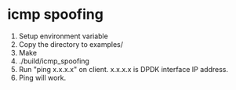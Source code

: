 # icmp spoofing

1. Setup environment variable  
2. Copy the directory to examples/  
3. Make  
4. ./build/icmp_spoofing  
5. Run "ping x.x.x.x" on client. x.x.x.x is DPDK interface IP address.  
6. Ping will work.
